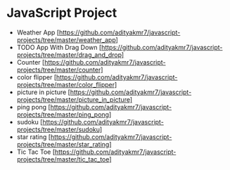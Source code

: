 # JavaScript Project

- Weather App [https://github.com/adityakmr7/javascript-projects/tree/master/weather_app]
- TODO App With Drag Down [https://github.com/adityakmr7/javascript-projects/tree/master/drag_and_drop]
- Counter [https://github.com/adityakmr7/javascript-projects/tree/master/counter]
- color flipper [https://github.com/adityakmr7/javascript-projects/tree/master/color_flipper]
- picture in picture [https://github.com/adityakmr7/javascript-projects/tree/master/picture_in_picture]
- ping pong [https://github.com/adityakmr7/javascript-projects/tree/master/ping_pong]
- sudoku [https://github.com/adityakmr7/javascript-projects/tree/master/sudoku]
- star rating [https://github.com/adityakmr7/javascript-projects/tree/master/star_rating]
- Tic Tac Toe [https://github.com/adityakmr7/javascript-projects/tree/master/tic_tac_toe]
